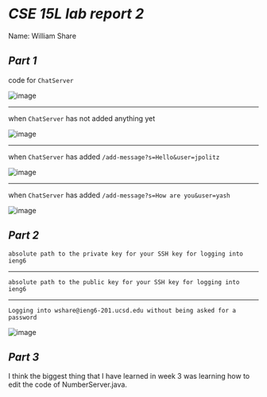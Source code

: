 # ***CSE 15L lab report 2***   
Name: William Share

***Part 1***
---
code for `ChatServer`

![image](https://github.com/wshare26/cse15l-lab-reports/assets/156359336/1b9572aa-f559-46fd-9275-8d5cb5967bf2)

---

when `ChatServer` has not added anything yet

![image](https://github.com/wshare26/cse15l-lab-reports/assets/156359336/6ee0200e-16a8-4dad-9629-3f3f85843561)

---

when `ChatServer` has added `/add-message?s=Hello&user=jpolitz`

![image](https://github.com/wshare26/cse15l-lab-reports/assets/156359336/20a906f0-a323-47cc-ba54-346821622c67)

---

when `ChatServer` has added `/add-message?s=How are you&user=yash`

![image](https://github.com/wshare26/cse15l-lab-reports/assets/156359336/6f405eeb-bd22-407c-9b79-0de8ee9fac73)


***Part 2***
---
`absolute path to the private key for your SSH key for logging into ieng6`


---


`absolute path to the public key for your SSH key for logging into ieng6`

---


`Logging into wshare@ieng6-201.ucsd.edu without being asked for a password`

![image](https://github.com/wshare26/cse15l-lab-reports/assets/156359336/509af768-d213-49a8-afdd-bd70fc985af8)



***Part 3***
---
I think the biggest thing that I have learned in week 3 was learning how to edit the code of NumberServer.java. 


